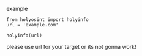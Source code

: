 example
```
from holyosint import holyinfo
url = 'example.com'

holyinfo(url)
```

please use url for your target or its not gonna work!
